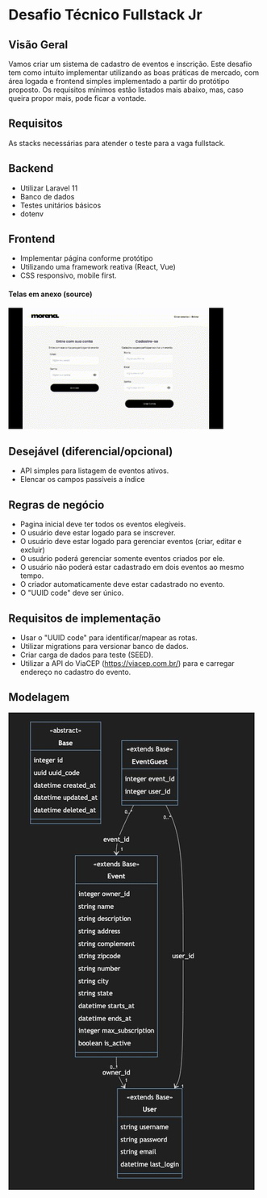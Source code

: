 # Desafio Técnico Fullstack Jr
## Visão Geral
Vamos criar um sistema de cadastro de eventos e inscrição. Este desafio tem como intuito implementar utilizando as boas práticas de mercado, com área logada e frontend simples implementado a partir do protótipo proposto.
Os requisitos mínimos estão listados mais abaixo, mas, caso queira propor mais, pode ficar a vontade.
## Requisitos
As stacks necessárias para atender o teste para a vaga fullstack.
## Backend
- Utilizar Laravel 11
- Banco de dados
- Testes unitários básicos
- dotenv
## Frontend
- Implementar página conforme protótipo
- Utilizando uma framework reativa (React, Vue)
- CSS responsivo, mobile first.

#### Telas em anexo (source)
![Tela a serem implementadas](source/screens/screens.gif)

## Desejável (diferencial/opcional)
- API simples para listagem de eventos ativos.
- Elencar os campos passíveis a índice

## Regras de negócio
- Pagina inicial deve ter todos os eventos elegíveis.
- O usuário deve estar logado para se inscrever.
- O usuário deve estar logado para gerenciar eventos (criar, editar e excluir)
- O usuário poderá gerenciar somente eventos criados por ele.
- O usuário não poderá estar cadastrado em dois eventos ao mesmo tempo.
- O criador automaticamente deve estar cadastrado no evento.
- O "UUID code" deve ser único.

## Requisitos de implementação
- Usar o "UUID code" para identificar/mapear as rotas.
- Utilizar migrations para versionar banco de dados.
- Criar carga de dados para teste (SEED).
- Utilizar a API do ViaCEP (https://viacep.com.br/) para e carregar endereço no cadastro do evento.

## Modelagem
![ texto](./source/model-schema.png) 